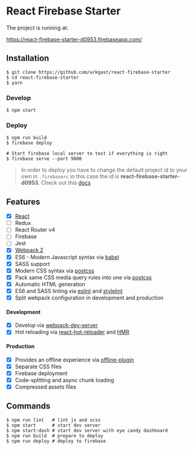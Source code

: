 # React Firebase Starter

The project is running at:

https://react-firebase-starter-d0953.firebaseapp.com/

## Installation

    $ git clone https://github.com/arkgast/react-firebase-starter
    $ cd react-firebase-starter
    $ yarn

### Develop
    $ npm start

### Deploy
    $ npm run build
    $ firebase deploy

    # Start firebase local server to test if everything is right
    $ firebase serve --port 9000

> In order to deploy you have to change the default project id to your own in `.firebaserc`
in this case the id is **react-firebase-starter-d0953**. Check out this [docs][firebase-hosting]

## Features
- [x] [React][react]
- [ ] Redux
- [ ] React Router v4
- [ ] Firebase
- [ ] Jest
- [x] [Webpack 2][webpack]
- [x] ES6 - Modern Javascript syntax via [babel][babel]
- [x] SASS support
- [x] Modern CSS syntax via [postcss][postcss]
- [x] Pack same CSS media query rules into one via [postcss][postcss]
- [x] Automatic HTML generation
- [x] ES6 and SASS linting via [eslint][eslint] and [stylelint][stylelint]
- [x] Split webpack configuration in development and production

#### Development
- [x] Develop via [webpack-dev-server][webpack-dev-server]
- [x] Hot reloading via [react-hot-reloader][react-hot-loader] and [HMR][hot-module-replacement]

#### Production
- [x] Provides an offline experience via [offline-plugin][offline-plugin]
- [x] Separate CSS files
- [x] Firebase deployment
- [x] Code-splitting and async chunk loading
- [x] Compressed assets files

## Commands
    $ npm run lint   # lint js and scss
    $ npm start      # start dev server
    $ npm start:dash # start dev server with eye candy dashboard
    $ npm run build  # prepare to deploy
    $ npm run deploy # deploy to firebase

[firebase-hosting]: https://firebase.google.com/docs/hosting/quickstart
[react]: https://facebook.github.io/react
[webpack]: https://webpack.js.org/configuration
[babel]: https://babeljs.io/
[postcss]: https://github.com/postcss/postcss-loader
[eslint]: https://eslint.org
[stylelint]: https://github.com/stylelint/stylelint
[webpack-dev-server]: https://github.com/webpack/webpack-dev-server
[react-hot-loader]: https://github.com/gaearon/react-hot-loader
[hot-module-replacement]: https://webpack.js.org/guides/hot-module-replacement
[offline-plugin]: https://github.com/NekR/offline-plugin
